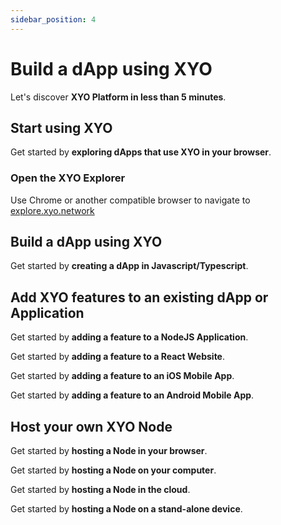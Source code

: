 ```yaml
---
sidebar_position: 4
---
```


# Build a dApp using XYO

Let's discover **XYO Platform in less than 5 minutes**.

## Start using XYO

Get started by **exploring dApps that use XYO in your browser**.

### Open the XYO Explorer

Use Chrome or another compatible browser to navigate to [explore.xyo.network](https://explore.xyo.network)


## Build a dApp using XYO

Get started by **creating a dApp in Javascript/Typescript**.

## Add XYO features to an existing dApp or Application

Get started by **adding a feature to a NodeJS Application**.

Get started by **adding a feature to a React Website**.

Get started by **adding a feature to an iOS Mobile App**.

Get started by **adding a feature to an Android Mobile App**.


## Host your own XYO Node

Get started by **hosting a Node in your browser**.

Get started by **hosting a Node on your computer**.

Get started by **hosting a Node in the cloud**.

Get started by **hosting a Node on a stand-alone device**.
